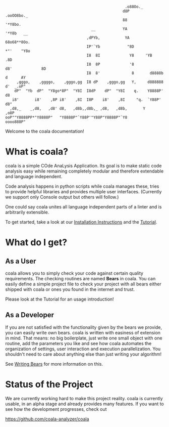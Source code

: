 ```
                                                     .o88Oo._
                                                    d8P         .ooOO8bo._
                                                    88                  '*Y8bo.
                                      __            YA                      '*Y8b   __
                                    ,dPYb,           YA                        68o68**8Oo.
                                    IP'`Yb            "8D                       *"'    "Y8o
                                    I8  8I             Y8     'YB                       .8D
                                    I8  8P             '8               d8'             8D
                                    I8  8'              8       d8888b          d      AY
     ,gggo,    ,ggggo,    ,gggo,gg  I8 dP    ,gggo,gg   Y,     d888888         d'  _.oP"
    dP"  "Yb  dP"  "Y8go*8P"  "Y8I  I8dP    dP"  "Y8I    q.    Y8888P'        d8
   i8'       i8'    ,8P i8'    ,8I  I8P    i8'    ,8I     "q.  `Y88P'       d8"
  ,d8,_    _,d8,   ,d8' d8,   ,d8b,,d8b,_ ,d8,   ,d8b,       Y           ,o8P
ooP""Y8888PP*"Y8888P"   "Y8888P"`Y88P'"Y88P"Y8888P"`Y8            oooo888P"
```

Welcome to the coala documentation!

# What is coala?

coala is a simple COde AnaLysis Application. Its goal is to make static code
analysis easy while remaining completely modular and therefore extendable and
language independent.

Code analysis happens in python scripts while coala manages these, tries to
provide helpful libraries and provides multiple user interfaces. (Currently
we support only Console output but others will follow.)

One could say coala unites all language independent parts of a linter and is
arbitrarily extensible.

To get started, take a look at our
[Installation Instructions](Users/Install.md) and the
[Tutorial](Users/Tutorial.md).

# What do I get?

## As a User

coala allows you to simply check your code against certain quality
requirements. The checking routines are named **Bears** in coala. You can
easily define a simple project file to check your project with all bears
either shipped with coala or ones you found in the internet and trust.

Please look at the Tutorial for an usage introduction!

## As a Developer

If you are not satisfied with the functionality given by the bears we provide,
you can easily write own bears. coala is written with easiness of extension in
mind. That means: no big boilerplate, just write one small object with one
routine, add the parameters you like and see how coala automates the
organization of settings, user interaction and execution parallelization. You
shouldn't need to care about anything else than just writing your algorithm!

See [Writing Bears](Getting_Involved/Writing_Bears.md) for more information
on this.

# Status of the Project

We are currently working hard to make this project reality. coala is currently
usable, in an alpha stage and already provides many features. If you want to
see how the development progresses, check out

https://github.com/coala-analyzer/coala
